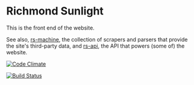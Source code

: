 # Richmond Sunlight

This is the front end of the website.

See also, [rs-machine](https://github.com/openva/rs-machine), the collection of scrapers and parsers that provide the site's third-party data, and [rs-api](https://github.com/openva/rs-api), the API that powers (some of) the website.

[![Code Climate](https://codeclimate.com/github/openva/richmondsunlight.com/badges/gpa.svg)](https://codeclimate.com/github/openva/richmondsunlight.com)

[![Build Status](https://travis-ci.org/openva/richmondsunlight.com.svg?branch=master)](https://travis-ci.org/openva/richmondsunlight.com)
